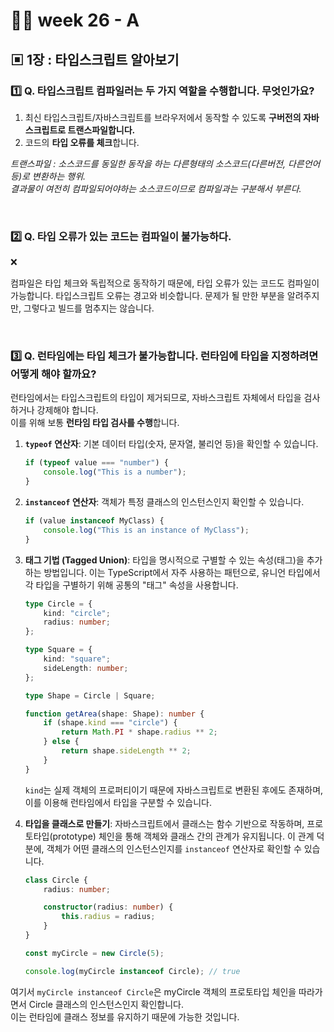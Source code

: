 # 👨‍🏫 week 26 - A

## ▣ 1장 : 타입스크립트 알아보기

### 1️⃣ Q. 타입스크립트 컴파일러는 두 가지 역할을 수행합니다. 무엇인가요?

1. 최신 타입스크립트/자바스크립트를 브라우저에서 동작할 수 있도록 **구버전의 자바스크립트로 트랜스파일합니다.**
2. 코드의 **타입 오류를 체크**합니다.

<i>트랜스파일 : 소스코드를 동일한 동작을 하는 다른형태의 소스코드(다른버전, 다른언어 등)로 변환하는 행위.<br/>
결과물이 여전히 컴파일되어야하는 소스코드이므로 컴파일과는 구분해서 부른다.</i>

<br/>

### 2️⃣ Q. 타입 오류가 있는 코드는 컴파일이 불가능하다.

❌

컴파일은 타입 체크와 독립적으로 동작하기 때문에, 타입 오류가 있는 코드도 컴파일이 가능합니다.
타입스크립트 오류는 경고와 비슷합니다. 문제가 될 만한 부분을 알려주지만, 그렇다고 빌드를 멈추지는 않습니다.

<br/>

### 3️⃣ Q. 런타임에는 타입 체크가 불가능합니다. 런타임에 타입을 지정하려면 어떻게 해야 할까요?

런타임에서는 타입스크립트의 타입이 제거되므로, 자바스크립트 자체에서 타입을 검사하거나 강제해야 합니다.  
이를 위해 보통 **런타임 타입 검사를 수행**합니다.

1. **`typeof` 연산자**: 기본 데이터 타입(숫자, 문자열, 불리언 등)을 확인할 수 있습니다.
    ```ts
    if (typeof value === "number") {
        console.log("This is a number");
    }
    ```
2. **`instanceof` 연산자**: 객체가 특정 클래스의 인스턴스인지 확인할 수 있습니다.

    ```ts
    if (value instanceof MyClass) {
        console.log("This is an instance of MyClass");
    }
    ```

3. **태그 기법 (Tagged Union)**: 타입을 명시적으로 구별할 수 있는 속성(태그)을 추가하는 방법입니다.
   이는 TypeScript에서 자주 사용하는 패턴으로, 유니언 타입에서 각 타입을 구별하기 위해 공통의 "태그" 속성을 사용합니다.

    ```ts
    type Circle = {
        kind: "circle";
        radius: number;
    };

    type Square = {
        kind: "square";
        sideLength: number;
    };

    type Shape = Circle | Square;

    function getArea(shape: Shape): number {
        if (shape.kind === "circle") {
            return Math.PI * shape.radius ** 2;
        } else {
            return shape.sideLength ** 2;
        }
    }
    ```

    `kind`는 실제 객체의 프로퍼티이기 때문에 자바스크립트로 변환된 후에도 존재하며, 이를 이용해 런타임에서 타입을 구분할 수 있습니다.

4. **타입을 클래스로 만들기**: 자바스크립트에서 클래스는 함수 기반으로 작동하며, 프로토타입(prototype) 체인을 통해 객체와 클래스 간의 관계가 유지됩니다. 이 관계 덕분에, 객체가 어떤 클래스의 인스턴스인지를 `instanceof` 연산자로 확인할 수 있습니다.

    ```ts
    class Circle {
        radius: number;

        constructor(radius: number) {
            this.radius = radius;
        }
    }

    const myCircle = new Circle(5);

    console.log(myCircle instanceof Circle); // true
    ```

여기서 `myCircle instanceof Circle`은 myCircle 객체의 프로토타입 체인을 따라가면서 Circle 클래스의 인스턴스인지 확인합니다.  
이는 런타임에 클래스 정보를 유지하기 때문에 가능한 것입니다.
